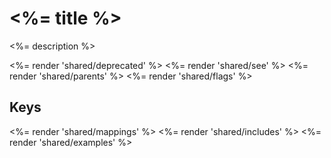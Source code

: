 # <%= title %>

<%= description %>

<%= render 'shared/deprecated' %>
<%= render 'shared/see' %>
<%= render 'shared/parents' %>
<%= render 'shared/flags' %>

## Keys

<%= render 'shared/mappings' %>
<%= render 'shared/includes' %>
<%= render 'shared/examples' %>
